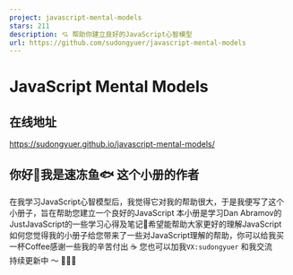 ```yaml
---
project: javascript-mental-models
stars: 211
description: 💘 帮助你建立良好的JavaScript心智模型
url: https://github.com/sudongyuer/javascript-mental-models
---
```


JavaScript Mental Models
========================

在线地址
----

https://sudongyuer.github.io/javascript-mental-models/

你好👋我是速冻鱼🐟 这个小册的作者
-------------------

在我学习JavaScript心智模型后，我觉得它对我的帮助很大，于是我便写了这个小册子，旨在帮助您建立一个良好的JavaScript 本小册是学习Dan Abramov的JustJavaScript的一些学习心得及笔记📒希望能帮助大家更好的理解JavaScript  
如何您觉得我的小册子给您带来了一些对JavaScript理解的帮助，你可以给我买一杯Coffee感谢一些我的辛苦付出 ☕️ 您也可以加我`VX:sudongyuer` 和我交流  
持续更新中 ～ 🚀🚀🚀

